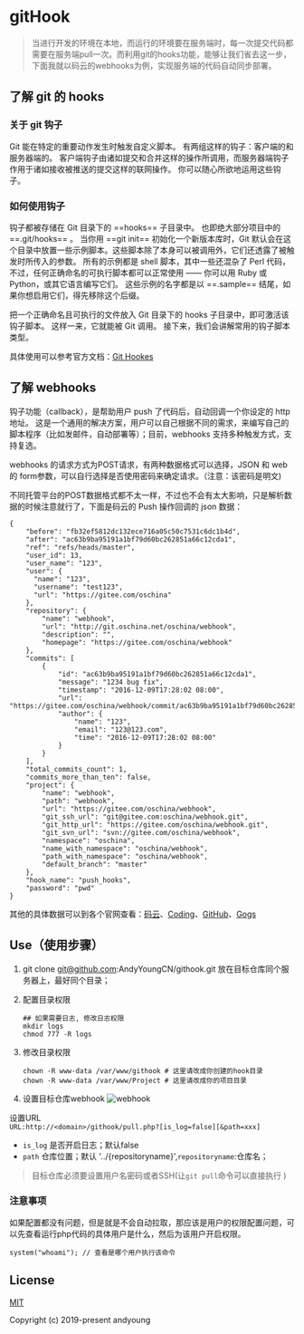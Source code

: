 # gitHook

> 当进行开发的环境在本地，而运行的环境要在服务端时，每一次提交代码都需要在服务端pull一次。而利用git的hooks功能，能够让我们省去这一步，下面我就以码云的webhooks为例，实现服务端的代码自动同步部署。

## 了解 git 的 hooks

### 关于 git 钩子

Git 能在特定的重要动作发生时触发自定义脚本。 有两组这样的钩子：客户端的和服务器端的。 客户端钩子由诸如提交和合并这样的操作所调用，而服务器端钩子作用于诸如接收被推送的提交这样的联网操作。 你可以随心所欲地运用这些钩子。  

### 如何使用钩子

钩子都被存储在 Git 目录下的 ==hooks== 子目录中。 也即绝大部分项目中的 ==.git/hooks== 。 当你用 ==git init== 初始化一个新版本库时，Git 默认会在这个目录中放置一些示例脚本。这些脚本除了本身可以被调用外，它们还透露了被触发时所传入的参数。 所有的示例都是 shell 脚本，其中一些还混杂了 Perl 代码，不过，任何正确命名的可执行脚本都可以正常使用 —— 你可以用 Ruby 或 Python，或其它语言编写它们。 这些示例的名字都是以 ==.sample== 结尾，如果你想启用它们，得先移除这个后缀。

把一个正确命名且可执行的文件放入 Git 目录下的 hooks 子目录中，即可激活该钩子脚本。 这样一来，它就能被 Git 调用。 接下来，我们会讲解常用的钩子脚本类型。

具体使用可以参考官方文档：[Git Hookes](https://git-scm.com/book/en/v2/Customizing-Git-Git-Hooks)

## 了解 webhooks

钩子功能（callback），是帮助用户 push 了代码后，自动回调一个你设定的 http 地址。 这是一个通用的解决方案，用户可以自己根据不同的需求，来编写自己的脚本程序（比如发邮件，自动部署等）；目前，webhooks 支持多种触发方式，支持复选。

webhooks 的请求方式为POST请求，有两种数据格式可以选择，JSON 和 web 的 form参数，可以自行选择是否使用密码来确定请求。（注意：该密码是明文)

不同托管平台的POST数据格式都不太一样，不过也不会有太大影响，只是解析数据的时候注意就行了，下面是码云的 Push 操作回调的 json 数据：

```
{
    "before": "fb32ef5812dc132ece716a05c50c7531c6dc1b4d", 
    "after": "ac63b9ba95191a1bf79d60bc262851a66c12cda1", 
    "ref": "refs/heads/master", 
    "user_id": 13,
    "user_name": "123", 
    "user": {
      "name": "123",
      "username": "test123",
      "url": "https://gitee.com/oschina"
    }, 
    "repository": {
        "name": "webhook", 
        "url": "http://git.oschina.net/oschina/webhook", 
        "description": "", 
        "homepage": "https://gitee.com/oschina/webhook"
    }, 
    "commits": [
        {
            "id": "ac63b9ba95191a1bf79d60bc262851a66c12cda1", 
            "message": "1234 bug fix", 
            "timestamp": "2016-12-09T17:28:02 08:00", 
            "url": "https://gitee.com/oschina/webhook/commit/ac63b9ba95191a1bf79d60bc262851a66c12cda1", 
            "author": {
                "name": "123", 
                "email": "123@123.com", 
                "time": "2016-12-09T17:28:02 08:00"
            }
        }
    ], 
    "total_commits_count": 1, 
    "commits_more_than_ten": false, 
    "project": {
        "name": "webhook", 
        "path": "webhook", 
        "url": "https://gitee.com/oschina/webhook", 
        "git_ssh_url": "git@gitee.com:oschina/webhook.git", 
        "git_http_url": "https://gitee.com/oschina/webhook.git", 
        "git_svn_url": "svn://gitee.com/oschina/webhook", 
        "namespace": "oschina", 
        "name_with_namespace": "oschina/webhook", 
        "path_with_namespace": "oschina/webhook", 
        "default_branch": "master"
    }, 
    "hook_name": "push_hooks", 
    "password": "pwd"
}
```
其他的具体数据可以到各个官网查看：[码云](http://git.mydoc.io/?t=154711#text_154711)、[Coding](https://open.coding.net/webhooks/)、[GitHub](https://developer.github.com/webhooks/)、[Gogs](https://github.com/gogs/gogs/blob/master/README_ZH.md)


## Use（使用步骤）

1. git clone git@github.com:AndyYoungCN/githook.git  放在目标仓库同个服务器上，最好同个目录；
2. 配置目录权限
    ```
    ## 如果需要日志, 修改日志权限
    mkdir logs
    chmod 777 -R logs
    ```
3. 修改目录权限
    
    ```
    chown -R www-data /var/www/githook # 这里请改成你创建的hook目录
    chown -R www-data /var/www/Project # 这里请改成你的项目目录
    ```
4. 设置目标仓库webhook
![webhook](https://image-static.segmentfault.com/205/931/2059310629-5a462fca45ba0_articlex)

 设置URL  
```URL:http://<domain>/githook/pull.php?[is_log=false][&path=xxx]```
* `is_log` 是否开启日志；默认false
* `path` 仓库位置；默认 '../{repositoryname}',`repositoryname`:仓库名；

> 目标仓库必须要设置用户名密码或者SSH(让`git pull`命令可以直接执行 )


### 注意事项

如果配置都没有问题，但是就是不会自动拉取，那应该是用户的权限配置问题，可以先查看运行php代码的具体用户是什么，然后为该用户开启权限。

```$xslt
system("whoami"); // 查看是哪个用户执行该命令
```


## License

[MIT](https://github.com/AndyYoungCN/githook/blob/master/LICENSE)

Copyright (c) 2019-present andyoung